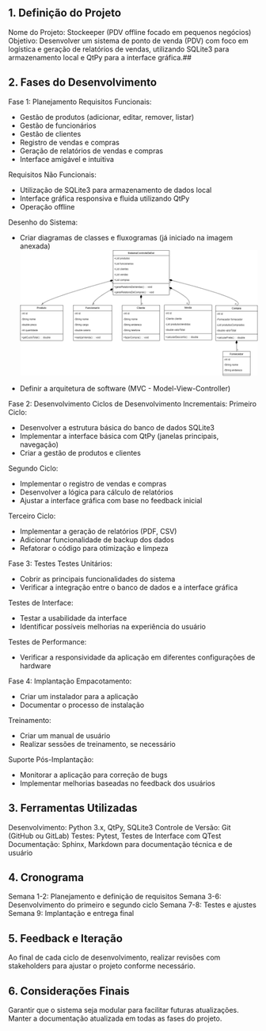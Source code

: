 ## 1. Definição do Projeto
Nome do Projeto: Stockeeper (PDV offline focado em pequenos negócios)
Objetivo: Desenvolver um sistema de ponto de venda (PDV) com foco em logística e geração de relatórios de vendas, utilizando SQLite3 para armazenamento local e QtPy para a interface gráfica.##
## 2. Fases do Desenvolvimento
Fase 1: Planejamento
Requisitos Funcionais:

- Gestão de produtos (adicionar, editar, remover, listar)
- Gestão de funcionários
- Gestão de clientes
- Registro de vendas e compras
- Geração de relatórios de vendas e compras
- Interface amigável e intuitiva

Requisitos Não Funcionais:

- Utilização de SQLite3 para armazenamento de dados local
- Interface gráfica responsiva e fluida utilizando QtPy
- Operação offline

Desenho do Sistema:

- Criar diagramas de classes e fluxogramas (já iniciado na imagem anexada)
![alt text](UML's/StockKeeper.drawio.png)

- Definir a arquitetura de software (MVC - Model-View-Controller)

Fase 2: Desenvolvimento
Ciclos de Desenvolvimento Incrementais:
Primeiro Ciclo:

- Desenvolver a estrutura básica do banco de dados SQLite3
- Implementar a interface básica com QtPy (janelas principais, navegação)
- Criar a gestão de produtos e clientes

Segundo Ciclo:

- Implementar o registro de vendas e compras
- Desenvolver a lógica para cálculo de relatórios
- Ajustar a interface gráfica com base no feedback inicial

Terceiro Ciclo:

- Implementar a geração de relatórios (PDF, CSV)
- Adicionar funcionalidade de backup dos dados
- Refatorar o código para otimização e limpeza

Fase 3: Testes
Testes Unitários:

- Cobrir as principais funcionalidades do sistema
- Verificar a integração entre o banco de dados e a interface gráfica

Testes de Interface:

- Testar a usabilidade da interface
- Identificar possíveis melhorias na experiência do usuário

Testes de Performance:

- Verificar a responsividade da aplicação em diferentes configurações de hardware

Fase 4: Implantação
Empacotamento:

- Criar um instalador para a aplicação
- Documentar o processo de instalação

Treinamento:

- Criar um manual de usuário
- Realizar sessões de treinamento, se necessário

Suporte Pós-Implantação:

- Monitorar a aplicação para correção de bugs
- Implementar melhorias baseadas no feedback dos usuários
## 3. Ferramentas Utilizadas
Desenvolvimento: Python 3.x, QtPy, SQLite3
Controle de Versão: Git (GitHub ou GitLab)
Testes: Pytest, Testes de Interface com QTest
Documentação: Sphinx, Markdown para documentação técnica e de usuário
## 4. Cronograma
Semana 1-2: Planejamento e definição de requisitos
Semana 3-6: Desenvolvimento do primeiro e segundo ciclo
Semana 7-8: Testes e ajustes
Semana 9: Implantação e entrega final
## 5. Feedback e Iteração
Ao final de cada ciclo de desenvolvimento, realizar revisões com stakeholders para ajustar o projeto conforme necessário.
## 6. Considerações Finais
Garantir que o sistema seja modular para facilitar futuras atualizações.
Manter a documentação atualizada em todas as fases do projeto.